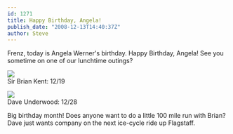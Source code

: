 ```yaml
---
id: 1271
title: Happy Birthday, Angela!
publish_date: "2008-12-13T14:40:37Z"
author: Steve
---
```

Frenz, today is Angela Werner's birthday. Happy Birthday, Angela! See you sometime on one of our lunchtime outings?

![](http://www.flagstafffrenzy.org/wp-content/uploads/2008/12/brian.png)  
Sir Brian Kent: 12/19

![](http://www.flagstafffrenzy.org/wp-content/uploads/2008/12/dave.png)  
Dave Underwood: 12/28

Big birthday month! Does anyone want to do a little 100 mile run with Brian? Dave just wants company on the next ice-cycle ride up Flagstaff.
